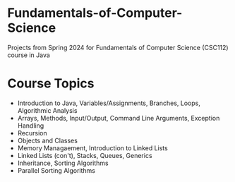 # Fundamentals-of-Computer-Science
Projects from Spring 2024 for Fundamentals of Computer Science (CSC112) course in Java

# Course Topics
- Introduction to Java, Variables/Assignments, Branches, Loops, Algorithmic Analysis
- Arrays, Methods, Input/Output, Command Line Arguments, Exception Handling
- Recursion
- Objects and Classes
- Memory Managaement, Introduction to Linked Lists
- Linked Lists (con't), Stacks, Queues, Generics
- Inheritance, Sorting Algorithms
- Parallel Sorting Algorithms
